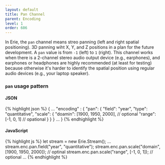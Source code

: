 ```yaml
---
layout: default
title: Pan Channel
parent: Encoding
level: 1
order: 606
---
```


In Erie, the `pan` channel means streo panning (left and right spatial positioning).
3D panning wiht X, Y, and Z positions in a plan for the future development.
A `pan` value is from `-1` (left) to `1` (right).
This channel works when there is a 2-channel stereo audio output device (e.g., earphones), 
and earphones or headphones are highly recommended (at least for testing) 
because otherwise it's harder to identify the spatial position using regular audio devices (e.g., your laptop speaker).

### `pan` usage pattern

<code-groups>
<code-group>
<h4>JSON</h4>
{% highlight json %}
{
  ...
  "encoding" : {
    "pan": {
      "field": "year",
      "type": "quantitative",
      "scale": {
        "doamin": [1900, 1950, 2000], // optional
        "range": [-1, 0, 1] // opational
      }
    }
  }
  ...
}
{% endhighlight %}
</code-group>
<code-group>
<h4>JavaScript</h4>
{% highlight js %}
let stream = new Erie.Stream();
...
stream.enc.pan.field("year", "quantitative");
stream.enc.pan.scale("domain", [1900, 1950, 2000]); // optinal
stream.enc.pan.scale("range", [-1, 0, 1]); // optional
...
{% endhighlight %}
</code-group>
</code-groups>

<!-- todo: example -->